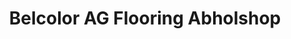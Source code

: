 ---
title: "Belcolor AG Flooring Abholshop"
url: /unterengstringen/belcolor-ag-flooring-abholshop/
shop: Fußböden
---